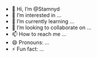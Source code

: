 - 👋 Hi, I’m @Stamnyd
- 👀 I’m interested in ...
- 🌱 I’m currently learning ...
- 💞️ I’m looking to collaborate on ...
- 📫 How to reach me ...
- 😄 Pronouns: ...
- ⚡ Fun fact: ...

<!---
Stamnyd/Stamnyd is a ✨ special ✨ repository because its `README.md` (this file) appears on your GitHub profile.
You can click the Preview link to take a look at your changes.
--->
